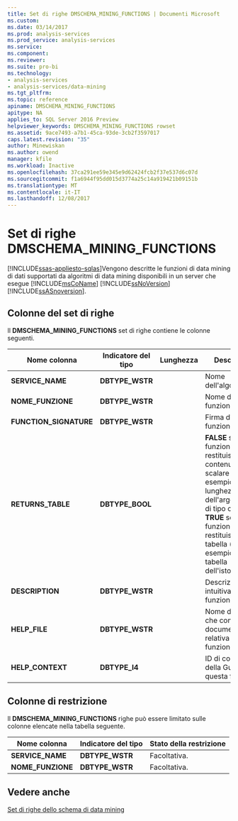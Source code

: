 ```yaml
---
title: Set di righe DMSCHEMA_MINING_FUNCTIONS | Documenti Microsoft
ms.custom: 
ms.date: 03/14/2017
ms.prod: analysis-services
ms.prod_service: analysis-services
ms.service: 
ms.component: 
ms.reviewer: 
ms.suite: pro-bi
ms.technology:
- analysis-services
- analysis-services/data-mining
ms.tgt_pltfrm: 
ms.topic: reference
apiname: DMSCHEMA_MINING_FUNCTIONS
apitype: NA
applies_to: SQL Server 2016 Preview
helpviewer_keywords: DMSCHEMA_MINING_FUNCTIONS rowset
ms.assetid: 9ace7493-a7b1-45ca-93de-3cb2f3597017
caps.latest.revision: "35"
author: Minewiskan
ms.author: owend
manager: kfile
ms.workload: Inactive
ms.openlocfilehash: 37ca291ee59e345e9d62424fcb2f37e537d6c07d
ms.sourcegitcommit: f1a6944f95dd015d3774a25c14a919421b09151b
ms.translationtype: MT
ms.contentlocale: it-IT
ms.lasthandoff: 12/08/2017
---
```

# <a name="dmschemaminingfunctions-rowset"></a>Set di righe DMSCHEMA_MINING_FUNCTIONS
[!INCLUDE[ssas-appliesto-sqlas](../../../includes/ssas-appliesto-sqlas.md)]Vengono descritte le funzioni di data mining di dati supportati da algoritmi di data mining disponibili in un server che esegue [!INCLUDE[msCoName](../../../includes/msconame-md.md)] [!INCLUDE[ssNoVersion](../../../includes/ssnoversion-md.md)] [!INCLUDE[ssASnoversion](../../../includes/ssasnoversion-md.md)].  
  
## <a name="rowset-columns"></a>Colonne del set di righe  
 Il **DMSCHEMA_MINING_FUNCTIONS** set di righe contiene le colonne seguenti.  
  
|Nome colonna|Indicatore del tipo|Lunghezza|Description|  
|-----------------|--------------------|------------|-----------------|  
|**SERVICE_NAME**|**DBTYPE_WSTR**||Nome dell'algoritmo.|  
|**NOME_FUNZIONE**|**DBTYPE_WSTR**||Nome della funzione.|  
|**FUNCTION_SIGNATURE**|**DBTYPE_WSTR**||Firma della funzione.|  
|**RETURNS_TABLE**|**DBTYPE_BOOL**||**FALSE** se la funzione restituisce contenuto scalare (ad esempio la lunghezza dell'argomento di tipo carattere); **TRUE** se la funzione restituisce una tabella (ad esempio una tabella dell'istogramma).|  
|**DESCRIPTION**|**DBTYPE_WSTR**||Descrizione intuitiva della funzione.|  
|**HELP_FILE**|**DBTYPE_WSTR**||Nome del file che contiene la documentazione relativa a questa funzione.|  
|**HELP_CONTEXT**|**DBTYPE_I4**||ID di contesto della Guida per questa funzione.|  
  
## <a name="restriction-columns"></a>Colonne di restrizione  
 Il **DMSCHEMA_MINING_FUNCTIONS** righe può essere limitato sulle colonne elencate nella tabella seguente.  
  
|Nome colonna|Indicatore del tipo|Stato della restrizione|  
|-----------------|--------------------|-----------------------|  
|**SERVICE_NAME**|**DBTYPE_WSTR**|Facoltativa.|  
|**NOME_FUNZIONE**|**DBTYPE_WSTR**|Facoltativa.|  
  
## <a name="see-also"></a>Vedere anche  
 [Set di righe dello schema di data mining](../../../analysis-services/schema-rowsets/data-mining/data-mining-schema-rowsets.md)  
  
  
